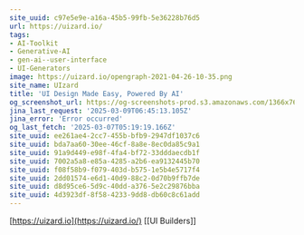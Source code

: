 ```yaml
---
site_uuid: c97e5e9e-a16a-45b5-99fb-5e36228b76d5
url: https://uizard.io/
tags:
- AI-Toolkit
- Generative-AI
- gen-ai--user-interface
- UI-Generators
image: https://uizard.io/opengraph-2021-04-26-10-35.png
site_name: UIzard
title: 'UI Design Made Easy, Powered By AI'
og_screenshot_url: https://og-screenshots-prod.s3.amazonaws.com/1366x768/80/false/73ff4b4be188cbcddb89a513de0a5cf8533865b0677c6196abee2c2bfc93c346.jpeg
jina_last_request: '2025-03-09T06:45:13.105Z'
jina_error: 'Error occurred'
og_last_fetch: '2025-03-07T05:19:19.166Z'
site_uuid: ee261ae4-2cc7-455b-bfb9-2947df1037c6
site_uuid: bda7aa60-30ee-46cf-8a8e-8ec0da85c9a1
site_uuid: 91a9d449-e98f-4fa4-bf72-33dddaecdb1f
site_uuid: 7002a5a8-e85a-4285-a2b6-ea9132445b70
site_uuid: f08f58b9-f079-403d-b575-1e5b4e5717f4
site_uuid: 2dd01574-e6d1-40d9-88c2-0d70b9ffb7de
site_uuid: d8d95ce6-5d9c-40dd-a376-5e2c29876bba
site_uuid: 4d3923df-8f58-4233-9dd8-db60c8c61add
---
```

[https://uizard.io](https://uizard.io/)
[[UI Builders]]
